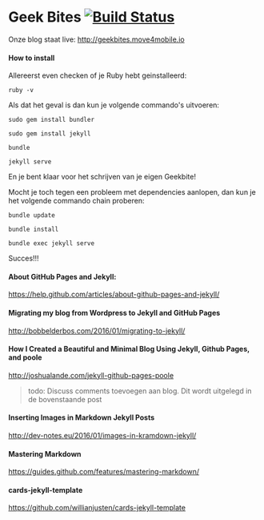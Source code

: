 # Geek Bites [![Build Status](https://travis-ci.org/move4mobile/geekbites.svg?branch=develop)](https://travis-ci.org/move4mobile/geekbites)

Onze blog staat live: http://geekbites.move4mobile.io


#### How to install
Allereerst even checken of je Ruby hebt geinstalleerd:

`ruby -v`

Als dat het geval is dan kun je volgende commando's uitvoeren:

`sudo gem install bundler`

`sudo gem install jekyll`

`bundle`

`jekyll serve`

En je bent klaar voor het schrijven van je eigen Geekbite!

Mocht je toch tegen een probleem met dependencies aanlopen, dan kun je het volgende commando chain proberen:

`bundle update` 

`bundle install`

`bundle exec jekyll serve`

Succes!!!

#### About GitHub Pages and Jekyll:
https://help.github.com/articles/about-github-pages-and-jekyll/

#### Migrating my blog from Wordpress to Jekyll and GitHub Pages
http://bobbelderbos.com/2016/01/migrating-to-jekyll/

#### How I Created a Beautiful and Minimal Blog Using Jekyll, Github Pages, and poole
http://joshualande.com/jekyll-github-pages-poole

> todo: Discuss comments toevoegen aan blog. Dit wordt uitgelegd in de bovenstaande post

#### Inserting Images in Markdown Jekyll Posts
http://dev-notes.eu/2016/01/images-in-kramdown-jekyll/

#### Mastering Markdown
https://guides.github.com/features/mastering-markdown/

#### cards-jekyll-template
https://github.com/willianjusten/cards-jekyll-template
